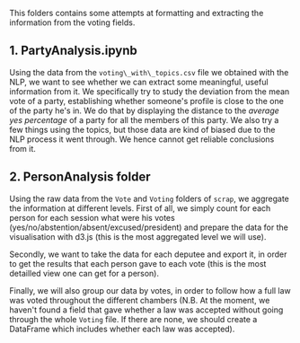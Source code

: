 This folders contains some attempts at formatting and extracting the information from the voting fields. 


## 1. PartyAnalysis.ipynb

Using the data from the `voting\_with\_topics.csv` file we obtained with the NLP, we want to see whether we can extract some meaningful, useful information from it. We specifically try to study the deviation from the mean vote of a party, establishing whether someone's profile is close to the one of the party he's in. We do that by displaying the distance to the *average yes percentage* of a party for all the members of this party. We also try a few things using the topics, but those data are kind of biased due to the NLP process it went through. We hence cannot get reliable conclusions from it.

## 2. PersonAnalysis folder

Using the raw data from the `Vote` and `Voting` folders of `scrap`, we aggregate the information at different levels. First of all, we simply count for each person for each session what were his votes (yes/no/abstention/absent/excused/president) and prepare the data for the visualisation with d3.js (this is the most aggregated level we will use).

Secondly, we want to take the data for each deputee and export it, in order to get the results that each person gave to each vote (this is the most detailled view one can get for a person).

Finally, we will also group our data by votes, in order to follow how a full law was voted throughout the different chambers (N.B. At the moment, we haven't found a field that gave whether a law was accepted without going through the whole `Voting` file. If there are none, we should create a DataFrame which includes whether each law was accepted).


